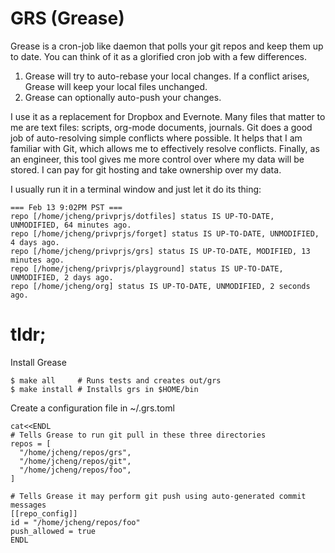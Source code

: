 # GRS (Grease)

Grease is a cron-job like daemon that polls your git repos and keep them up to date. You can think of it as a glorified
cron job with a few differences.

1. Grease will try to auto-rebase your local changes. If a conflict arises, Grease will keep your local files unchanged.
2. Grease can optionally auto-push your changes.

I use it as a replacement for Dropbox and Evernote. Many files that matter to me are text files: scripts, org-mode
documents, journals. Git does a good job of auto-resolving simple conflicts where possible. It helps that I am familiar
with Git, which allows me to effectively resolve conflicts. Finally, as an engineer, this tool gives me more control
over where my data will be stored. I can pay for git hosting and take ownership over my data.

I usually run it in a terminal window and just let it do its thing:
```
=== Feb 13 9:02PM PST ===
repo [/home/jcheng/privprjs/dotfiles] status IS UP-TO-DATE, UNMODIFIED, 64 minutes ago.
repo [/home/jcheng/privprjs/forget] status IS UP-TO-DATE, UNMODIFIED, 4 days ago.
repo [/home/jcheng/privprjs/grs] status IS UP-TO-DATE, MODIFIED, 13 minutes ago.
repo [/home/jcheng/privprjs/playground] status IS UP-TO-DATE, UNMODIFIED, 2 days ago.
repo [/home/jcheng/org] status IS UP-TO-DATE, UNMODIFIED, 2 seconds ago.
```

# tldr;
Install Grease
```
$ make all     # Runs tests and creates out/grs
$ make install # Installs grs in $HOME/bin
```

Create a configuration file in ~/.grs.toml
```
cat<<ENDL
# Tells Grease to run git pull in these three directories
repos = [
  "/home/jcheng/repos/grs",
  "/home/jcheng/repos/git",
  "/home/jcheng/repos/foo",
]

# Tells Grease it may perform git push using auto-generated commit messages
[[repo_config]]
id = "/home/jcheng/repos/foo"
push_allowed = true
ENDL
```